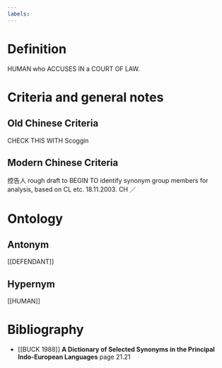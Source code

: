 ```yaml
---
labels: 
---
```


# Definition
HUMAN who ACCUSES IN a COURT OF LAW.
# Criteria and general notes
## Old Chinese Criteria
CHECK THIS WITH Scoggin
## Modern Chinese Criteria
控告人
rough draft to BEGIN TO identify synonym group members for analysis, based on CL etc. 18.11.2003. CH ／
# Ontology

## Antonym
[[DEFENDANT]]
## Hypernym
[[HUMAN]]
# Bibliography
- [[BUCK 1988]]
**A Dictionary of Selected Synonyms in the Principal Indo-European Languages** page 21.21

